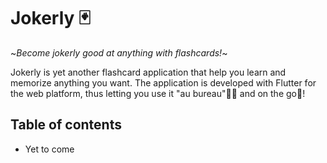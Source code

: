 # Jokerly 🃏
\~*_Become jokerly good at anything with flashcards!_*\~

Jokerly is yet another flashcard application that help you learn and memorize anything you want. The application is developed with Flutter for the web platform, thus letting you use it "au bureau"🧑‍💻 and on the go📱!

## Table of contents
- Yet to come